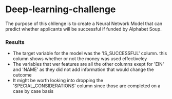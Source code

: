 # Deep-learning-challenge


The purpose of this chllenge is to create a Neural Network Model that can predict whether applicants will be successful if funded by Alphabet Soup.

### Results
* The target variable for the model was the 'IS_SUCCESSFUL' column. this column shows whether or not the money was used effectiveley
* The variables that wer features are all the other columns exept for 'EIN' and 'NAME' as they did not add information that would change the outcome
* It might be worth looking into dropping the 'SPECIAL_CONSIDERATIONS' column since those are completed on a case by case basis

  
